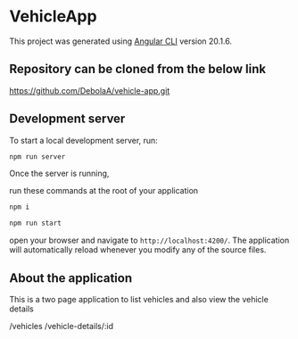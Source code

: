 # VehicleApp

This project was generated using [Angular CLI](https://github.com/angular/angular-cli) version 20.1.6.

## Repository can be cloned from the below link

https://github.com/DebolaA/vehicle-app.git

## Development server

To start a local development server, run:

```bash
npm run server
```

Once the server is running,

run these commands at the root of your application

```bash
npm i

npm run start

```

open your browser and navigate to `http://localhost:4200/`. The application will automatically reload whenever you modify any of the source files.

## About the application

This is a two page application to list vehicles and also view the vehicle details

/vehicles
/vehicle-details/:id
